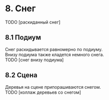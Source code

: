 # 8. Снег
TODO [раскиданный снег]
## 8.1 Подиум
Снег раскидывается равномерно по подиуму.\
Внизу подиума также кладется немного снега.\
TODO [снег внизу подиума]
## 8.2 Сцена
Деревья на сцене припорашиваются снегом.\
TODO [коллаж деревьев со снегом]